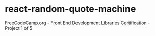 # react-random-quote-machine
FreeCodeCamp.org - Front End Development Libraries Certification - Project 1 of 5
